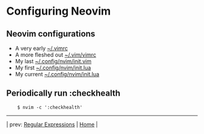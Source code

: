 # Configuring Neovim

## Neovim configurations

* A very early [~/.vimrc](init_examples/first_vimrc)
* A more fleshed out [~/.vim/vimrc](init_examples/later_vimrc)
* My last [~/.config/nvim/init.vim](init_examples/last_init.vim)
* My first [~/.config/nvim/init.lua](init_examples/first_init.lua)
* My current [~/.config/nvim/init.lua](init_examples/current_init.lua)

## Periodically run :checkhealth

```
    $ nvim -c ':checkhealth'
```

---

| prev: [Regular Expressions][1] | [Home][2] |

[1]: RegularExpressions.md
[2]: README.md

